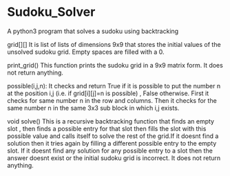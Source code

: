 # Sudoku_Solver
A python3 program that solves a sudoku using backtracking

grid[][]
	It is list of lists of dimensions 9x9 that stores the initial values of the unsolved sudoku grid.
	Empty spaces are filled with a 0.
        
print_grid()
        This function prints the sudoku grid in a 9x9 matrix form.
        It does not return anything.
        
possible(i,j,n):
        It checks and return True if it is possible to put the number n at the position i,j (i.e.  if grid[i][j]=n is possible)  ,  False otherwise.
        First it checks for same number n in the row and columns.
        Then it checks for the same number n in the same 3x3 sub block in which i,j exists. 
       
void solve()
        This is a recursive backtracking function that finds an empty slot , then finds a possible entry for that slot then fills the slot with this possible value and calls               itself to solve the rest of the grid.If it doesnt find a solution then it tries again by filling a different possible entry to the empty slot.
        If it doesnt find any solution for any possible entry to a slot then the answer doesnt exist or the initial sudoku grid is incorrect.
        It does not return anything.
